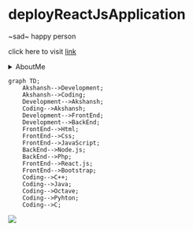 # deployReactJsApplication 
~sad~ happy person

click here to visit [link](https://akshanshchauhan.github.io/deployReactJsApplication/)

<details><summary>AboutMe</summary>
<p>

#### Akshansh Chauhan
 <img src="https://avatars.githubusercontent.com/u/92544823?s=400&u=da8a989c09b24996987596bda0f6c22151615937&v=4" width="200" height="200"><br>
 Age 21<br><br>
 <img src="https://static.toiimg.com/photo/77995321.cms" width="200" height="150"> **I am Form Uttarakhand**
</p><br>
</details>

```mermaid
graph TD;
    Akshansh-->Development;
    Akshansh-->Coding;
    Development-->Akshansh;
    Coding-->Akshansh;
    Development-->FrontEnd;
    Development-->BackEnd;
    FrontEnd-->Html;
    FrontEnd-->Css;
    FrontEnd-->JavaScript;
    BackEnd-->Node.js;
    BackEnd-->Php;
    FrontEnd-->React.js;
    FrontEnd-->Bootstrap;
    Coding-->C++;
    Coding-->Java;
    Coding-->Octave;
    Coding-->Pyhton;
    Coding-->C;
```
[![](https://raw.githubusercontent.com/melihaksoy/HoldToLoadLayout/master/gifs/htl_4.gif)](https://github.com/AkshanshChauhan)
